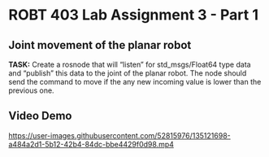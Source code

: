 # ROBT 403 Lab Assignment 3 - Part 1
## Joint movement of the planar robot
**TASK:** Create a rosnode that will “listen” for std_msgs/Float64 type data and “publish” this data to the joint of the planar robot. The node should send the command to move if the any new incoming value is lower than the previous one.
## Video Demo



https://user-images.githubusercontent.com/52815976/135121698-a484a2d1-5b12-42b4-84dc-bbe4429f0d98.mp4


